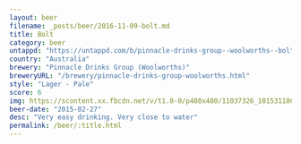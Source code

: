 ```yaml
---
layout: beer
filename: _posts/beer/2016-11-09-bolt.md
title: Bolt
category: beer
untappd: "https://untappd.com/b/pinnacle-drinks-group--woolworths--bolt/788809"
country: "Australia"
brewery: "Pinnacle Drinks Group (Woolworths)"
breweryURL: "/brewery/pinnacle-drinks-group-woolworths.html"
style: "Lager - Pale"
score: 6
img: https://scontent.xx.fbcdn.net/v/t1.0-0/p480x480/11037326_10153118666923745_5159572374416519952_n.jpg?oh=c5a64cc71838339676846c0a17c98145&oe=5A0DF3D5
beer-date: "2015-02-27"
desc: "Very easy drinking. Very close to water"
permalink: /beer/:title.html
---
```

